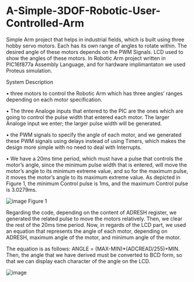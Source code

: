 # A-Simple-3DOF-Robotic-User-Controlled-Arm



Simple Arm project that helps in industrial fields, which is built using three hobby servo motors. Each has its own range of angles to rotate within. The desired angle of these motors depends on the PWM Signals. LCD used to show the angles of these motors. In Robotic Arm project written in PIC16f877a Assembly Language, and for hardware implimantaton we used Proteus simulation.


System Description

• three motors to control the Robotic Arm which has three angles’ ranges depending on each motor specification.

• The three Analoge inputs that entered to the PIC are the ones which are going to control the pulse width that entered each motor. The larger Analoge input we enter;    the larger pulse width will be generated.

• the PWM signals to specify the angle of each motor, and we generated these PWM signals using delays instead of using Timers, which makes the design more simple with no   need to deal with Interrupts.

• We have a 20ms time period, which must have a pulse that controls the motor’s angle, since the minimum pulse width that is entered, will move the motor’s angle to its
  minimum extreme value, and so for the maximum pulse, it moves the motor’s angle to its maximum extreme value. As depicted in Figure 1, the minimum Control pulse is    1ms, and the maximum Control pulse is 3.0279ms.
  
![image](https://user-images.githubusercontent.com/97694540/161567740-599540f5-d774-416e-88d2-a5d842b7e26a.png)
  Figure 1
  
 Regarding the code, depending on the content of ADRESH register, we generated the related pulse to move the motors relatively. Then, we clear the rest of the 20ms time period.
Now, in regards of the LCD part, we used an equation that represents the angle of each motor, depending on ADRESH, maximum angle of the motor, and minimum angle of the motor.

The equation is as follows:
ANGLE = (MAX-MIN)*(ADCREAD/255)+MIN.
Then, the angle that we have derived must be converted to BCD form, so that we can display each character of the angle on the LCD.




![image](https://user-images.githubusercontent.com/97694540/161565544-172ec9e0-b60e-45a8-ae9f-3cb8fdb32002.png)
